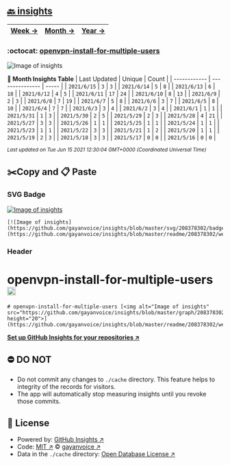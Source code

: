 ## [🔙 insights](https://github.com/gayanvoice/insights)
| [**Week →**](https://github.com/gayanvoice/insights/blob/master/readme/208378302/week.md) | [**Month →**](https://github.com/gayanvoice/insights/blob/master/readme/208378302/month.md) | [**Year →**](https://github.com/gayanvoice/insights/blob/master/readme/208378302/year.md) |
 | ------------ | --------------- | ----- |

### :octocat: [openvpn-install-for-multiple-users](https://github.com/gayanvoice/openvpn-install-for-multiple-users)
![Image of insights](https://github.com/gayanvoice/insights/blob/master/graph/208378302/large/month.png)

**:calendar: Month Insights Table**
| Last Updated | Unique | Count |
 | ------------ | --------------- | ----- |
 | `2021/6/15` |  `3` | `3` |
 | `2021/6/14` |  `5` | `8` |
 | `2021/6/13` |  `6` | `18` |
 | `2021/6/12` |  `4` | `5` |
 | `2021/6/11` |  `17` | `24` |
 | `2021/6/10` |  `8` | `13` |
 | `2021/6/9` |  `2` | `3` |
 | `2021/6/8` |  `7` | `19` |
 | `2021/6/7` |  `5` | `8` |
 | `2021/6/6` |  `3` | `7` |
 | `2021/6/5` |  `8` | `10` |
 | `2021/6/4` |  `7` | `7` |
 | `2021/6/3` |  `3` | `4` |
 | `2021/6/2` |  `3` | `4` |
 | `2021/6/1` |  `1` | `1` |
 | `2021/5/31` |  `1` | `3` |
 | `2021/5/30` |  `2` | `5` |
 | `2021/5/29` |  `2` | `3` |
 | `2021/5/28` |  `4` | `21` |
 | `2021/5/27` |  `3` | `3` |
 | `2021/5/26` |  `1` | `1` |
 | `2021/5/25` |  `1` | `1` |
 | `2021/5/24` |  `1` | `1` |
 | `2021/5/23` |  `1` | `1` |
 | `2021/5/22` |  `3` | `3` |
 | `2021/5/21` |  `1` | `2` |
 | `2021/5/20` |  `1` | `1` |
 | `2021/5/19` |  `2` | `3` |
 | `2021/5/18` |  `3` | `3` |
 | `2021/5/17` |  `0` | `0` |
 | `2021/5/16` |  `0` | `0` |

<small><i>Last updated on Tue Jun 15 2021 12:30:04 GMT+0000 (Coordinated Universal Time)</i></small>

## ✂️Copy and 📋 Paste
### SVG Badge
[![Image of insights](https://github.com/gayanvoice/insights/blob/master/svg/208378302/badge.svg)](https://github.com/gayanvoice/insights/blob/master/readme/208378302/week.md)
```readme
[![Image of insights](https://github.com/gayanvoice/insights/blob/master/svg/208378302/badge.svg)](https://github.com/gayanvoice/insights/blob/master/readme/208378302/week.md)
```
### Header
# openvpn-install-for-multiple-users [<img alt="Image of insights" src="https://github.com/gayanvoice/insights/blob/master/graph/208378302/small/week.png" height="20">](https://github.com/gayanvoice/insights/blob/master/readme/208378302/week.md)
```readme
# openvpn-install-for-multiple-users [<img alt="Image of insights" src="https://github.com/gayanvoice/insights/blob/master/graph/208378302/small/week.png" height="20">](https://github.com/gayanvoice/insights/blob/master/readme/208378302/week.md)
```
[**Set up GitHub Insights for your repositories ↗️**](https://github.com/gayanvoice/github-insights)
## ⛔ DO NOT
- Do not commit any changes to `./cache` directory. This feature helps to integrity of the records for visitors.
- The app will automatically stop measuring insights until you revoke those commits.
## 📄 License
- Powered by: [GitHub Insights ↗️](https://github.com/gayanvoice/github-insights)
- Code: [MIT ↗️](./LICENSE) © [gayanvoice ↗️](https://github.com/gayanvoice)
- Data in the `./cache` directory: [Open Database License ↗️](https://opendatacommons.org/licenses/odbl/1-0/)